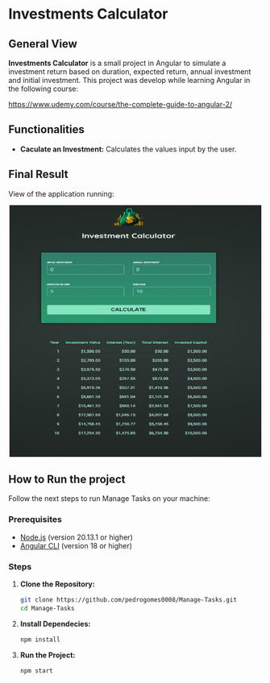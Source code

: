 # Investments Calculator

## General View

**Investments Calculator** is a small project in Angular to simulate a investment return based on duration, expected return, annual investment and initial investment. This project was develop while learning Angular in the following course:

https://www.udemy.com/course/the-complete-guide-to-angular-2/

## Functionalities

- **Caculate an Investment:** Calculates the values input by the user.

## Final Result

View of the application running:

<div align="center">
  <img src="src/assets/investment-calculator.png" alt="Final Result" height="500" width="500" />
</div>

## How to Run the project

Follow the next steps to run Manage Tasks on your machine:

### Prerequisites

- [Node.js](https://nodejs.org/) (version 20.13.1 or higher)
- [Angular CLI](https://angular.io/cli) (version 18 or higher)

### Steps

1. **Clone the Repository:**

   ```sh
   git clone https://github.com/pedrogomes0008/Manage-Tasks.git
   cd Manage-Tasks

2. **Install Dependecies:**
   
   ```sh
   npm install

3. **Run the Project:**
   
   ```sh
   npm start